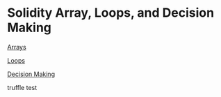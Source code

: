 # Solidity Array, Loops, and Decision Making

[Arrays](https://www.tutorialspoint.com/solidity/solidity_arrays.htm)

[Loops](https://www.tutorialspoint.com/solidity/solidity_loops.htm)

[Decision Making](https://www.tutorialspoint.com/solidity/solidity_decision_making.htm)


truffle test

